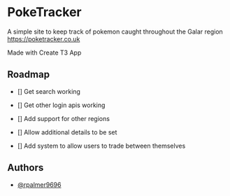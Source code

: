 # PokeTracker

A simple site to keep track of pokemon caught throughout the Galar region https://poketracker.co.uk

Made with Create T3 App

## Roadmap

- [] Get search working

- [] Get other login apis working

- [] Add support for other regions

- [] Allow additional details to be set

- [] Add system to allow users to trade between themselves

## Authors

- [@rpalmer9696](https://www.github.com/ralmer9696)
